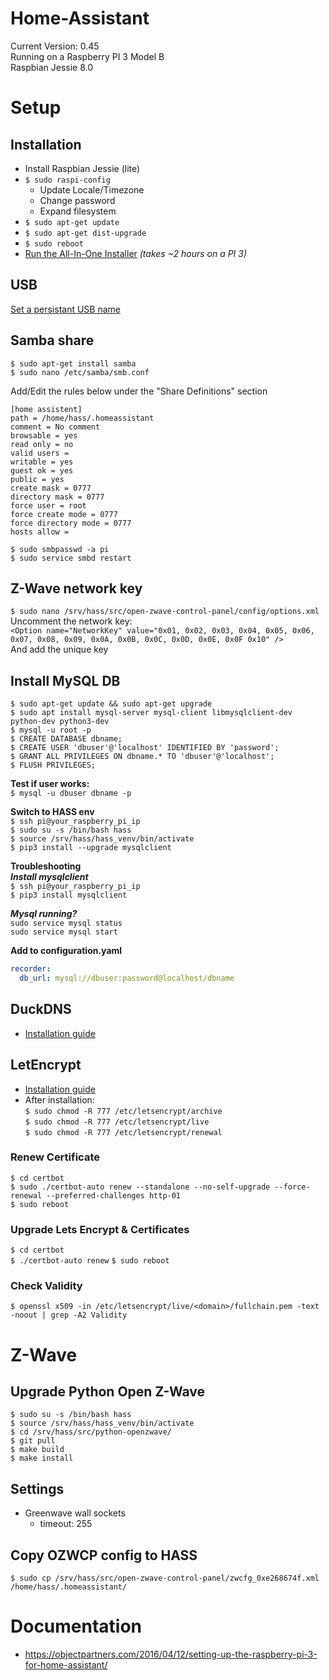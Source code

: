 # Home-Assistant
Current Version: 0.45  
Running on a Raspberry PI 3 Model B  
Raspbian Jessie 8.0

# Setup
## Installation
* Install Raspbian Jessie (lite)
* ```$ sudo raspi-config```
  * Update Locale/Timezone
  * Change password
  * Expand filesystem
* ```$ sudo apt-get update```
* ```$ sudo apt-get dist-upgrade```
* ```$ sudo reboot```
* [Run the All-In-One Installer](https://home-assistant.io/docs/installation/raspberry-pi-all-in-one/) *(takes ~2 hours on a PI 3)*
  
## USB
[Set a persistant USB name](http://www.domoticz.com/wiki/PersistentUSBDevices)

## Samba share
```$ sudo apt-get install samba```  
```$ sudo nano /etc/samba/smb.conf```  

Add/Edit the rules below under the "Share Definitions" section  
```
[home assistent]
path = /home/hass/.homeassistant
comment = No comment
browsable = yes
read only = no
valid users =
writable = yes
guest ok = yes
public = yes
create mask = 0777
directory mask = 0777
force user = root
force create mode = 0777
force directory mode = 0777
hosts allow =
```
```$ sudo smbpasswd -a pi```  
```$ sudo service smbd restart```

## Z-Wave network key
```$ sudo nano /srv/hass/src/open-zwave-control-panel/config/options.xml```  
Uncomment the network key:  
```<Option name="NetworkKey" value="0x01, 0x02, 0x03, 0x04, 0x05, 0x06, 0x07, 0x08, 0x09, 0x0A, 0x0B, 0x0C, 0x0D, 0x0E, 0x0F 0x10" />```  
And add the unique key

## Install MySQL DB
```$ sudo apt-get update && sudo apt-get upgrade```  
```$ sudo apt install mysql-server mysql-client libmysqlclient-dev python-dev python3-dev```  
```$ mysql -u root -p```  
```$ CREATE DATABASE dbname;```  
```$ CREATE USER 'dbuser'@'localhost' IDENTIFIED BY 'password';```  
```$ GRANT ALL PRIVILEGES ON dbname.* TO 'dbuser'@'localhost';```  
```$ FLUSH PRIVILEGES;```  





**Test if user works:**  
```$ mysql -u dbuser dbname -p```

**Switch to HASS env**  
```$ ssh pi@your_raspberry_pi_ip```  
```$ sudo su -s /bin/bash hass```  
```$ source /srv/hass/hass_venv/bin/activate```  
```$ pip3 install --upgrade mysqlclient```  

**Troubleshooting**  
***Install mysqlclient***  
```$ ssh pi@your_raspberry_pi_ip```  
```$ pip3 install mysqlclient```  
  
***Mysql running?***  
```sudo service mysql status```  
```sudo service mysql start```  

**Add to configuration.yaml**  
```yaml
recorder:
  db_url: mysql://dbuser:password@localhost/dbname
```

## DuckDNS
* [Installation guide](https://www.duckdns.org/install.jsp?tab=pi)

## LetEncrypt
* [Installation guide](https://home-assistant.io/blog/2015/12/13/setup-encryption-using-lets-encrypt/)  
* After installation:  
  ```$ sudo chmod -R 777 /etc/letsencrypt/archive```  
  ```$ sudo chmod -R 777 /etc/letsencrypt/live```  
  ```$ sudo chmod -R 777 /etc/letsencrypt/renewal```
  
### Renew Certificate
```$ cd certbot```  
```$ sudo ./certbot-auto renew --standalone --no-self-upgrade --force-renewal --preferred-challenges http-01```  
```$ sudo reboot```
  
### Upgrade Lets Encrypt & Certificates
```$ cd certbot```  
```$ ./certbot-auto renew```
```$ sudo reboot```
  
### Check Validity
```$ openssl x509 -in /etc/letsencrypt/live/<domain>/fullchain.pem -text -noout | grep -A2 Validity```
  
# Z-Wave
## Upgrade Python Open Z-Wave
```$ sudo su -s /bin/bash hass```  
```$ source /srv/hass/hass_venv/bin/activate```  
```$ cd /srv/hass/src/python-openzwave/```  
```$ git pull```  
```$ make build```  
```$ make install```  
  
## Settings
* Greenwave wall sockets
  * timeout: 255
  
## Copy OZWCP config to HASS  
```$ sudo cp /srv/hass/src/open-zwave-control-panel/zwcfg_0xe268674f.xml /home/hass/.homeassistant/```  
  
# Documentation
* https://objectpartners.com/2016/04/12/setting-up-the-raspberry-pi-3-for-home-assistant/
